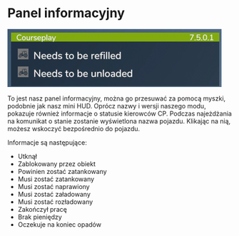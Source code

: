 # Panel informacyjny

![Image](assets/images/infopanel_0_0_480_130.png)


To jest nasz panel informacyjny, można go przesuwać za pomocą myszki, podobnie jak nasz mini HUD.
Oprócz nazwy i wersji naszego modu, pokazuje również informacje o statusie kierowców CP.
Podczas najeżdżania na komunikat o stanie zostanie wyświetlona nazwa pojazdu.
Klikając na nią, możesz wskoczyć bezpośrednio do pojazdu.



Informacje są następujące:
- Utknął
- Zablokowany przez obiekt
- Powinien zostać zatankowany
- Musi zostać zatankowany
- Musi zostać naprawiony
- Musi zostać załadowany
- Musi zostać rozładowany
- Zakończył pracę
- Brak pieniędzy
- Oczekuje na koniec opadów


